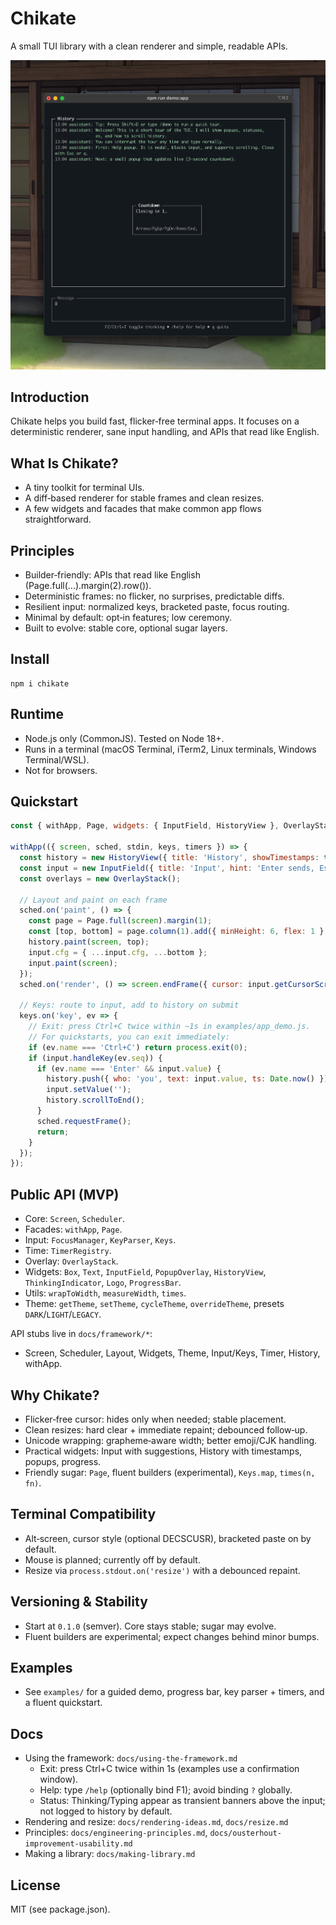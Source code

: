 # Chikate

A small TUI library with a clean renderer and simple, readable APIs.

![Chikate demo](docs/chikate.png)

## Introduction
Chikate helps you build fast, flicker‑free terminal apps. It focuses on a deterministic renderer, sane input handling, and APIs that read like English.

## What Is Chikate?
- A tiny toolkit for terminal UIs.
- A diff‑based renderer for stable frames and clean resizes.
- A few widgets and facades that make common app flows straightforward.

## Principles
- Builder‑friendly: APIs that read like English (Page.full(...).margin(2).row()).
- Deterministic frames: no flicker, no surprises, predictable diffs.
- Resilient input: normalized keys, bracketed paste, focus routing.
- Minimal by default: opt‑in features; low ceremony.
- Built to evolve: stable core, optional sugar layers.

## Install
```
npm i chikate
```

## Runtime
- Node.js only (CommonJS). Tested on Node 18+.
- Runs in a terminal (macOS Terminal, iTerm2, Linux terminals, Windows Terminal/WSL).
- Not for browsers.

## Quickstart
```js
const { withApp, Page, widgets: { InputField, HistoryView }, OverlayStack, theme } = require('chikate');

withApp(({ screen, sched, stdin, keys, timers }) => {
  const history = new HistoryView({ title: 'History', showTimestamps: true });
  const input = new InputField({ title: 'Input', hint: 'Enter sends, Esc clears' });
  const overlays = new OverlayStack();

  // Layout and paint on each frame
  sched.on('paint', () => {
    const page = Page.full(screen).margin(1);
    const [top, bottom] = page.column(1).add({ minHeight: 6, flex: 1 }, { minHeight: input.measureHeightForWidth(screen.size().width) });
    history.paint(screen, top);
    input.cfg = { ...input.cfg, ...bottom };
    input.paint(screen);
  });
  sched.on('render', () => screen.endFrame({ cursor: input.getCursorScreenPos(), showCursor: true }));

  // Keys: route to input, add to history on submit
  keys.on('key', ev => {
    // Exit: press Ctrl+C twice within ~1s in examples/app_demo.js.
    // For quickstarts, you can exit immediately:
    if (ev.name === 'Ctrl+C') return process.exit(0);
    if (input.handleKey(ev.seq)) {
      if (ev.name === 'Enter' && input.value) {
        history.push({ who: 'you', text: input.value, ts: Date.now() });
        input.setValue('');
        history.scrollToEnd();
      }
      sched.requestFrame();
      return;
    }
  });
});
```

## Public API (MVP)
- Core: `Screen`, `Scheduler`.
- Facades: `withApp`, `Page`.
- Input: `FocusManager`, `KeyParser`, `Keys`.
- Time: `TimerRegistry`.
- Overlay: `OverlayStack`.
- Widgets: `Box`, `Text`, `InputField`, `PopupOverlay`, `HistoryView`, `ThinkingIndicator`, `Logo`, `ProgressBar`.
- Utils: `wrapToWidth`, `measureWidth`, `times`.
- Theme: `getTheme`, `setTheme`, `cycleTheme`, `overrideTheme`, presets `DARK`/`LIGHT`/`LEGACY`.

API stubs live in `docs/framework/*`:
- Screen, Scheduler, Layout, Widgets, Theme, Input/Keys, Timer, History, withApp.

## Why Chikate?
- Flicker‑free cursor: hides only when needed; stable placement.
- Clean resizes: hard clear + immediate repaint; debounced follow‑up.
- Unicode wrapping: grapheme‑aware width; better emoji/CJK handling.
- Practical widgets: Input with suggestions, History with timestamps, popups, progress.
- Friendly sugar: `Page`, fluent builders (experimental), `Keys.map`, `times(n, fn)`.

## Terminal Compatibility
- Alt‑screen, cursor style (optional DECSCUSR), bracketed paste on by default.
- Mouse is planned; currently off by default.
- Resize via `process.stdout.on('resize')` with a debounced repaint.

## Versioning & Stability
- Start at `0.1.0` (semver). Core stays stable; sugar may evolve.
- Fluent builders are experimental; expect changes behind minor bumps.

## Examples
- See `examples/` for a guided demo, progress bar, key parser + timers, and a fluent quickstart.

## Docs
- Using the framework: `docs/using-the-framework.md`
  - Exit: press Ctrl+C twice within 1s (examples use a confirmation window).
  - Help: type `/help` (optionally bind F1); avoid binding `?` globally.
  - Status: Thinking/Typing appear as transient banners above the input; not logged to history by default.
- Rendering and resize: `docs/rendering-ideas.md`, `docs/resize.md`
- Principles: `docs/engineering-principles.md`, `docs/ousterhout-improvement-usability.md`
- Making a library: `docs/making-library.md`

## License
MIT (see package.json).
